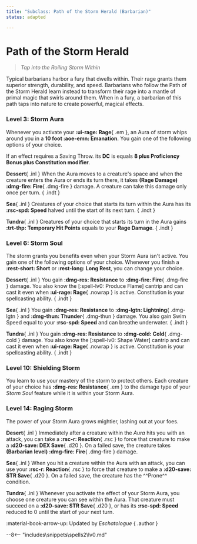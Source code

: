 ```yaml
---
title: "Subclass: Path of the Storm Herald (Barbarian)"
status: adapted

---
```


<p style="display:none">
Tap into the Roiling Storm Within
</p>

# Path of the Storm Herald

> *Tap into the Roiling Storm Within*

Typical barbarians harbor a fury that dwells within. Their rage grants them superior strength, durability, and speed. Barbarians who follow the Path of the Storm Herald learn instead to transform their rage into a mantle of primal magic that swirls around them. When in a fury, a barbarian of this path taps into nature to create powerful, magical effects.

### Level 3: Storm Aura

Whenever you activate your **:ui-rage: Rage**{ .em }, an Aura of storm whips around you in a **10 foot :aoe-emn: Emanation**. You gain one of the following options of your choice.

If an effect requires a Saving Throw. its **DC** is equals **8 plus Proficiency Bonus plus Constitution modifier**.

**Dessert**{ .inl } When the Aura moves to a creature's space and when the creature enters the Aura or ends its turn there, it takes **(Rage Damage) :dmg-fire: Fire**{ .dmg-fire } damage. A creature can take this damage only once per turn.
{ .indt }

**Sea**{ .inl } Creatures of your choice that starts its turn within the Aura has its **:rsc-spd: Speed** halved until the start of its next turn.
{ .indt }

**Tundra**{ .inl } Creatures of your choice that starts its turn in the Aura gains **:trt-thp: Temporary Hit Points** equals to your **Rage Damage**.
{ .indt }

### Level 6: Storm Soul

The storm grants you benefits even when your Storm Aura isn't active. You gain one of the following options of your choice. Whenever you finish a **:rest-short: Short** or **:rest-long: Long Rest**, you can change your choice.

**Dessert**{ .inl } You gain **:dmg-res: Resistance** to **:dmg-fire: Fire**{ .dmg-fire } damage. You also know the [:spell-lv0: Produce Flame] cantrip and can cast it even when **:ui-rage: Rage**{ .nowrap } is active. Constitution is your spellcasting ability.
{ .indt }

**Sea**{ .inl } You gain **:dmg-res: Resistance** to **:dmg-lgtn: Lightning**{ .dmg-lgtn } and  **:dmg-thun: Thunder**{ .dmg-thun } damage. You also gain Swim Speed equal to your **:rsc-spd: Speed** and can breathe underwater.
{ .indt }

**Tundra**{ .inl } You gain **:dmg-res: Resistance** to **:dmg-cold: Cold**{ .dmg-cold } damage. You also know the [:spell-lv0: Shape Water] cantrip and can cast it even when **:ui-rage: Rage**{ .nowrap } is active. Constitution is your spellcasting ability.
{ .indt }

### Level 10: Shielding Storm

You learn to use your mastery of the storm to protect others. Each creature of your choice has **:dmg-res: Resistance**{ .em } to the damage type of your *Storm Soul* feature while it is within your Storm Aura.

### Level 14: Raging Storm

The power of your Storm Aura grows mightier, lashing out at your foes.

**Desert**{ .inl } Immediately after a creature within the *Aura* hits you with an attack, you can take a **:rsc-r: Reaction**{ .rsc } to force that creature to make a **:d20-save: DEX Save**{ .d20 }. On a failed save, the creature takes **(Barbarian level) :dmg-fire: Fire**{ .dmg-fire } damage.

**Sea**{ .inl } When you hit a creature within the Aura with an attack, you can use your **:rsc-r: Reaction**{ .rsc } to force that creature to make a **:d20-save: STR Save**{ .d20 }. On a failed save, the creature has the ^^Prone^^ condition.

**Tundra**{ .inl } Whenever you activate the effect of your Storm Aura, you choose one creature you can see within the Aura. That creature must succeed on a **:d20-save: STR Save**{ .d20 }, or has its **:rsc-spd: Speed** reduced to 0 until the start of your next turn.

:material-book-arrow-up: Updated by *Eschatologue* 
{ .author }

--8<-- "includes\snippets\spells2\lv0.md"